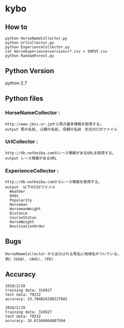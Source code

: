 # kybo

## How to

```
python HorseNameCollector.py
python UrlCollector.py
python ExperienceCollector.py
cat HorseExperience<version>/*.csv > INPUT.csv
python RandamForest.py
```

## Python Version

python 2.7


## Python files

### HorseNameCollector :
```
http://www.jbis.or.jpから馬の基本情報を取得する。
output 馬の名前, 父親の名前, 母親の名前　形式のCSVファイル
```

### UrlCollector :
```
http://db.netkeiba.comのレース情報があるURLを取得する。
output レース情報があるURL
```

### ExperienceCollector :
```
http://db.netkeiba.comからレース情報を取得する。
output  以下のCSVファイル
  Weather
  Odds
  Popularity
  Horseman
  HorsemanWeight
  Distance
  CourseStatus
  HorseWeight
  DestinationOrder
```

## Bugs
```
HorseNameCollector から出力される馬名に地域名がついている。
例) (USA), (AUS), (FR)
```

## Accuracy
```
2018/2/18
training data: 316927
test data: 79232
accuracy: 23.784824298227882

2018/2/19
training data: 316927
test data: 79232
accuracy: 26.63166064807594
```


